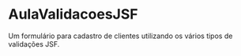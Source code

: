 # AulaValidacoesJSF
Um formulário para cadastro de clientes utilizando os vários tipos de validações JSF.
